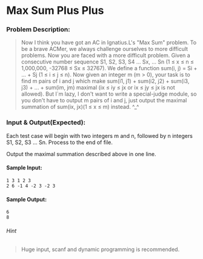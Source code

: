 # Max Sum Plus Plus
### Problem Description:
>   Now I think you have got an AC in Ignatius.L's "Max Sum" problem. To be a brave ACMer, we always challenge ourselves to more difficult problems. Now you are faced with a more difficult problem.
>   Given a consecutive number sequence S1, S2, S3, S4 ... Sx, ... Sn (1 ≤ x ≤ n ≤ 1,000,000, -32768 ≤ Sx ≤ 32767). We define a function sum(i, j) = Si + ... + Sj (1 ≤ i ≤ j ≤ n).
>   Now given an integer m (m > 0), your task is to find m pairs of i and j which make sum(i1, j1) + sum(i2, j2) + sum(i3, j3) + ... + sum(im, jm) maximal (ix ≤ iy ≤ jx or ix ≤ jy ≤ jx is not allowed).
>   But I`m lazy, I don't want to write a special-judge module, so you don't have to output m pairs of i and j, just output the maximal summation of sum(ix, jx)(1 ≤ x ≤ m) instead. ^_^

### Input & Output(Expected):
Each test case will begin with two integers m and n, followed by n integers S1, S2, S3 ... Sn.
Process to the end of file.

Output the maximal summation described above in one line.

#### Sample Input:
```
1 3 1 2 3
2 6 -1 4 -2 3 -2 3
```
#### Sample Output:
```
6
8
```
###### Hint
>Huge input, scanf and dynamic programming is recommended.